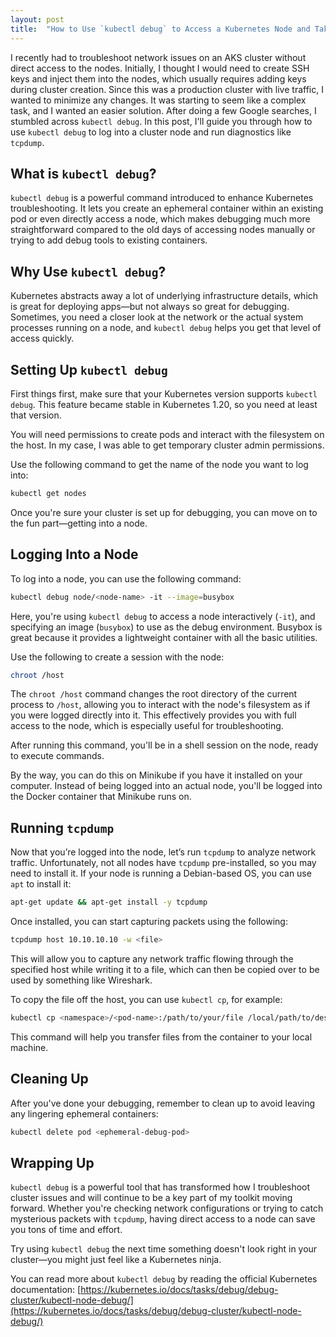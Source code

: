 ```yaml
---
layout: post
title:  "How to Use `kubectl debug` to Access a Kubernetes Node and Take a TCP Dump"
---
```


I recently had to troubleshoot network issues on an AKS cluster without direct access to the nodes. Initially, I thought I would need to create SSH keys and inject them into the nodes, which usually requires adding keys during cluster creation. Since this was a production cluster with live traffic, I wanted to minimize any changes. It was starting to seem like a complex task, and I wanted an easier solution. After doing a few Google searches, I stumbled across `kubectl debug`. In this post, I'll guide you through how to use `kubectl debug` to log into a cluster node and run diagnostics like `tcpdump`.

## What is `kubectl debug`?

`kubectl debug` is a powerful command introduced to enhance Kubernetes troubleshooting. It lets you create an ephemeral container within an existing pod or even directly access a node, which makes debugging much more straightforward compared to the old days of accessing nodes manually or trying to add debug tools to existing containers.

## Why Use `kubectl debug`?

Kubernetes abstracts away a lot of underlying infrastructure details, which is great for deploying apps—but not always so great for debugging. Sometimes, you need a closer look at the network or the actual system processes running on a node, and `kubectl debug` helps you get that level of access quickly.

## Setting Up `kubectl debug`

First things first, make sure that your Kubernetes version supports `kubectl debug`. This feature became stable in Kubernetes 1.20, so you need at least that version.

You will need permissions to create pods and interact with the filesystem on the host. In my case, I was able to get temporary cluster admin permissions.

Use the following command to get the name of the node you want to log into:

```bash
kubectl get nodes
```

Once you're sure your cluster is set up for debugging, you can move on to the fun part—getting into a node.

## Logging Into a Node

To log into a node, you can use the following command:

```bash
kubectl debug node/<node-name> -it --image=busybox
```

Here, you're using `kubectl debug` to access a node interactively (`-it`), and specifying an image (`busybox`) to use as the debug environment. Busybox is great because it provides a lightweight container with all the basic utilities.

Use the following to create a session with the node:

```bash
chroot /host
```

The `chroot /host` command changes the root directory of the current process to `/host`, allowing you to interact with the node's filesystem as if you were logged directly into it. This effectively provides you with full access to the node, which is especially useful for troubleshooting.

After running this command, you'll be in a shell session on the node, ready to execute commands.

By the way, you can do this on Minikube if you have it installed on your computer. Instead of being logged into an actual node, you'll be logged into the Docker container that Minikube runs on.

## Running `tcpdump`

Now that you’re logged into the node, let’s run `tcpdump` to analyze network traffic. Unfortunately, not all nodes have `tcpdump` pre-installed, so you may need to install it. If your node is running a Debian-based OS, you can use `apt` to install it:

```bash
apt-get update && apt-get install -y tcpdump
```

Once installed, you can start capturing packets using the following:

```bash
tcpdump host 10.10.10.10 -w <file>
```

This will allow you to capture any network traffic flowing through the specified host while writing it to a file, which can then be copied over to be used by something like Wireshark.

To copy the file off the host, you can use `kubectl cp`, for example:

```bash
kubectl cp <namespace>/<pod-name>:/path/to/your/file /local/path/to/destination
```

This command will help you transfer files from the container to your local machine.

## Cleaning Up

After you've done your debugging, remember to clean up to avoid leaving any lingering ephemeral containers:

```bash
kubectl delete pod <ephemeral-debug-pod>
```

## Wrapping Up

`kubectl debug` is a powerful tool that has transformed how I troubleshoot cluster issues and will continue to be a key part of my toolkit moving forward. Whether you're checking network configurations or trying to catch mysterious packets with `tcpdump`, having direct access to a node can save you tons of time and effort.

Try using `kubectl debug` the next time something doesn't look right in your cluster—you might just feel like a Kubernetes ninja.

You can read more about `kubectl debug` by reading the official Kubernetes documentation: [https://kubernetes.io/docs/tasks/debug/debug-cluster/kubectl-node-debug/](https://kubernetes.io/docs/tasks/debug/debug-cluster/kubectl-node-debug/)